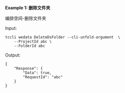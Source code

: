 **Example 1: 删除文件夹**

编排空间-删除文件夹

Input: 

```
tccli wedata DeleteDsFolder --cli-unfold-argument  \
    --ProjectId abc \
    --FolderId abc
```

Output: 
```
{
    "Response": {
        "Data": true,
        "RequestId": "abc"
    }
}
```

